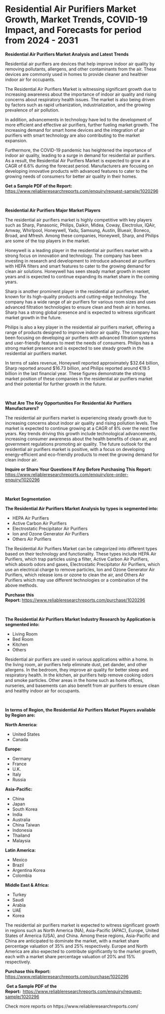 <p><h1>Residential Air Purifiers Market Growth, Market Trends, COVID-19 Impact, and Forecasts for period from 2024 - 2031</h1></p><p><strong>Residential Air Purifiers Market Analysis and Latest Trends</strong></p>
<p><p>Residential air purifiers are devices that help improve indoor air quality by removing pollutants, allergens, and other contaminants from the air. These devices are commonly used in homes to provide cleaner and healthier indoor air for occupants.</p><p>The Residential Air Purifiers Market is witnessing significant growth due to increasing awareness about the importance of indoor air quality and rising concerns about respiratory health issues. The market is also being driven by factors such as rapid urbanization, industrialization, and the growing prevalence of air pollution.</p><p>In addition, advancements in technology have led to the development of more efficient and effective air purifiers, further fueling market growth. The increasing demand for smart home devices and the integration of air purifiers with smart technology are also contributing to the market expansion.</p><p>Furthermore, the COVID-19 pandemic has heightened the importance of indoor air quality, leading to a surge in demand for residential air purifiers. As a result, the Residential Air Purifiers Market is expected to grow at a CAGR of 6.6% during the forecast period. Manufacturers are focusing on developing innovative products with advanced features to cater to the growing needs of consumers for better air quality in their homes.</p></p>
<p><strong>Get a Sample PDF of the Report:&nbsp;</strong> <a href="https://www.reliableresearchreports.com/enquiry/request-sample/1020296">https://www.reliableresearchreports.com/enquiry/request-sample/1020296</a></p>
<p>&nbsp;</p>
<p><strong>Residential Air Purifiers Major Market Players</strong></p>
<p><p>The residential air purifiers market is highly competitive with key players such as Sharp, Panasonic, Philips, Daikin, Midea, Coway, Electrolux, IQAir, Amway, Whirlpool, Honeywell, Yadu, Samsung, Austin, Blueair, Boneco, Broad, and Mfresh. Among these companies, Honeywell, Sharp, and Philips are some of the top players in the market.</p><p>Honeywell is a leading player in the residential air purifiers market with a strong focus on innovation and technology. The company has been investing in research and development to introduce advanced air purifiers with HEPA filters and smart features to cater to the growing demand for clean air solutions. Honeywell has seen steady market growth in recent years and is expected to continue expanding its market share in the coming years.</p><p>Sharp is another prominent player in the residential air purifiers market, known for its high-quality products and cutting-edge technology. The company has a wide range of air purifiers for various room sizes and uses advanced filtration technologies to ensure clean and fresh air in homes. Sharp has a strong global presence and is expected to witness significant market growth in the future.</p><p>Philips is also a key player in the residential air purifiers market, offering a range of products designed to improve indoor air quality. The company has been focusing on developing air purifiers with advanced filtration systems and user-friendly features to meet the needs of consumers. Philips has a strong market presence and is expected to see steady growth in the residential air purifiers market.</p><p>In terms of sales revenue, Honeywell reported approximately $32.64 billion, Sharp reported around $16.73 billion, and Philips reported around €19.5 billion in the last financial year. These figures demonstrate the strong market position of these companies in the residential air purifiers market and their potential for further growth in the future.</p></p>
<p>&nbsp;</p>
<p><strong>What Are The Key Opportunities For Residential Air Purifiers Manufacturers?</strong></p>
<p><p>The residential air purifiers market is experiencing steady growth due to increasing concerns about indoor air quality and rising pollution levels. The market is expected to continue growing at a CAGR of 8% over the next five years. Key trends driving this growth include technological advancements, increasing consumer awareness about the health benefits of clean air, and government regulations promoting air quality. The future outlook for the residential air purifiers market is positive, with a focus on developing energy-efficient and eco-friendly products to meet the growing demand for clean indoor air.</p></p>
<p><strong>Inquire or Share Your Questions If Any Before Purchasing This Report:</strong> <a href="https://www.reliableresearchreports.com/enquiry/pre-order-enquiry/1020296">https://www.reliableresearchreports.com/enquiry/pre-order-enquiry/1020296</a></p>
<p>&nbsp;</p>
<p><strong>Market Segmentation</strong></p>
<p><strong>The Residential Air Purifiers Market Analysis by types is segmented into:</strong></p>
<p><ul><li>HEPA Air Purifiers</li><li>Active Carbon Air Purifiers</li><li>Electrostatic Precipitator Air Purifiers</li><li>Ion and Ozone Generator Air Purifiers</li><li>Others Air Purifiers</li></ul></p>
<p><p>The Residential Air Purifiers Market can be categorized into different types based on their technology and functionality. These types include HEPA Air Purifiers, which trap particles using a filter, Active Carbon Air Purifiers, which absorb odors and gases, Electrostatic Precipitator Air Purifiers, which use an electrical charge to remove particles, Ion and Ozone Generator Air Purifiers, which release ions or ozone to clean the air, and Others Air Purifiers which may use different technologies or a combination of the above methods.</p></p>
<p><strong>Purchase this Report:&nbsp;</strong><a href="https://www.reliableresearchreports.com/purchase/1020296">https://www.reliableresearchreports.com/purchase/1020296</a></p>
<p>&nbsp;</p>
<p><strong>The Residential Air Purifiers Market Industry Research by Application is segmented into:</strong></p>
<p><ul><li>Living Room</li><li>Bed Room</li><li>Kitchen</li><li>Others</li></ul></p>
<p><p>Residential air purifiers are used in various applications within a home. In the living room, air purifiers help eliminate dust, pet dander, and other allergens. In the bedroom, they improve air quality for better sleep and respiratory health. In the kitchen, air purifiers help remove cooking odors and smoke particles. Other areas in the home such as home offices, nurseries, and basements can also benefit from air purifiers to ensure clean and healthy indoor air for occupants.</p></p>
<p>&nbsp;</p>
<p><strong>In terms of Region, the Residential Air Purifiers Market Players available by Region are:</strong></p>
<p>
    <p> <strong> North America: </strong>
        <ul>
            <li>United States</li>
            <li>Canada</li>
        </ul>
        </p> 
    <p> <strong> Europe: </strong>
        <ul>
            <li>Germany</li>
            <li>France</li>
            <li>U.K.</li>
            <li>Italy</li>
            <li>Russia</li>
        </ul>
        </p> 
    <p> <strong> Asia-Pacific: </strong>
        <ul>
            <li>China</li>
            <li>Japan</li>
            <li>South Korea</li>
            <li>India</li>
            <li>Australia</li>
            <li>China Taiwan</li>
            <li>Indonesia</li>
            <li>Thailand</li>
            <li>Malaysia</li>
        </ul>
        </p> 
    <p> <strong> Latin America: </strong>
        <ul>
            <li>Mexico</li>
            <li>Brazil</li>
            <li>Argentina Korea</li>
            <li>Colombia</li>
        </ul>
        </p> 
    <p> <strong> Middle East & Africa: </strong>
        <ul>
            <li>Turkey</li>
            <li>Saudi</li>
            <li>Arabia</li>
            <li>UAE</li>
            <li>Korea</li>
        </ul>
    </p>
    </p>
<p><p>The residential air purifiers market is expected to witness significant growth in regions such as North America (NA), Asia-Pacific (APAC), Europe, United States of America (USA), and China. Among these regions, Asia-Pacific and China are anticipated to dominate the market, with a market share percentage valuation of 35% and 25% respectively. Europe and North America are also expected to contribute significantly to the market growth, each with a market share percentage valuation of 20% and 15% respectively.</p></p>
<p><strong>Purchase this Report: </strong><a href="https://www.reliableresearchreports.com/purchase/1020296">https://www.reliableresearchreports.com/purchase/1020296</a></p>
<p>&nbsp;<strong>Get a Sample PDF of the Report:&nbsp;&nbsp;</strong><a href="https://www.reliableresearchreports.com/enquiry/request-sample/1020296">https://www.reliableresearchreports.com/enquiry/request-sample/1020296</a></p>
<p><strong></strong></p>
<p>Check more reports on https://www.reliableresearchreports.com/</p>